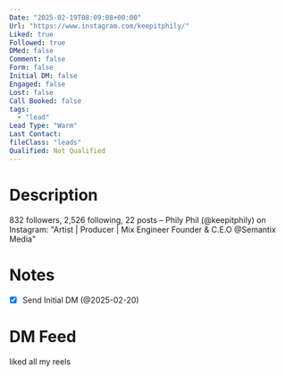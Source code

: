 ```yaml
---
Date: "2025-02-19T08:09:08+00:00"
Url: "https://www.instagram.com/keepitphily/"
Liked: true
Followed: true
DMed: false
Comment: false
Form: false
Initial DM: false
Engaged: false
Lost: false
Call Booked: false
tags:
  - "lead"
Lead Type: "Warm"
Last Contact:
fileClass: "leads"
Qualified: Not Qualified
---
```

# Description
832 followers, 2,526 following, 22 posts – Phily Phil (@keepitphily) on Instagram: "Artist | Producer | Mix Engineer
Founder & C.E.O 
@Semantix Media"
# Notes
- [x] Send Initial DM (@2025-02-20)
# DM Feed
liked all my reels